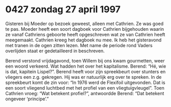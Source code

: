 # 0427 zondag 27 april 1997
Gisteren bij Moeder op bezoek geweest, alleen met Cathrien. Ze was goed te pas. Moeder heeft een soort dagboek voor Cathrien bijgehouden waarin ze vanaf Cathriens geboorte heeft opgeschreven wat ze van Cathrien heeft meegemaakt. Cathrien kreeg het dagboek nu mee. Ik heb het gisteravond met tranen in de ogen zitten lezen. Met name de periode rond Vaders overlijden staat er gedetailleerd in beschreven. 

Berend verstond vrijdagavond, toen Willem bij ons kwam gourmetten, weer een woord verkeerd. Wat hadden het over het kapitalisme. Berend: “Hé, wie is dat, kapitein Lispel?”. Berend heeft voor zijn spreekbeurt over stunters en vliegers een z.g. gekregen. Hij was er natuurlijk erg over te spreken. In de spreekbeurt komt de zin voor: “In 1976 werd de Flexifoil uitgevonden. Dat is een soort vliegend luchtbed met het profiel van een vliegtuigvleugel”. Toen Cathrien vroeg: “Wat betekent profiel?”, antwoordde Berend: “Dat betekent ongeveer ‘principe’.” 

